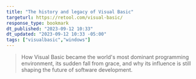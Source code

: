 ```yaml
---
title: "The history and legacy of Visual Basic"
targeturl: https://retool.com/visual-basic/
response_type: bookmark
dt_published: "2023-09-12 10:33"
dt_updated: "2023-09-12 10:33 -05:00"
tags: ["visualbasic","windows"]
---
```


> How Visual Basic became the world's most dominant programming environment, its sudden fall from grace, and why its influence is still shaping the future of software development.